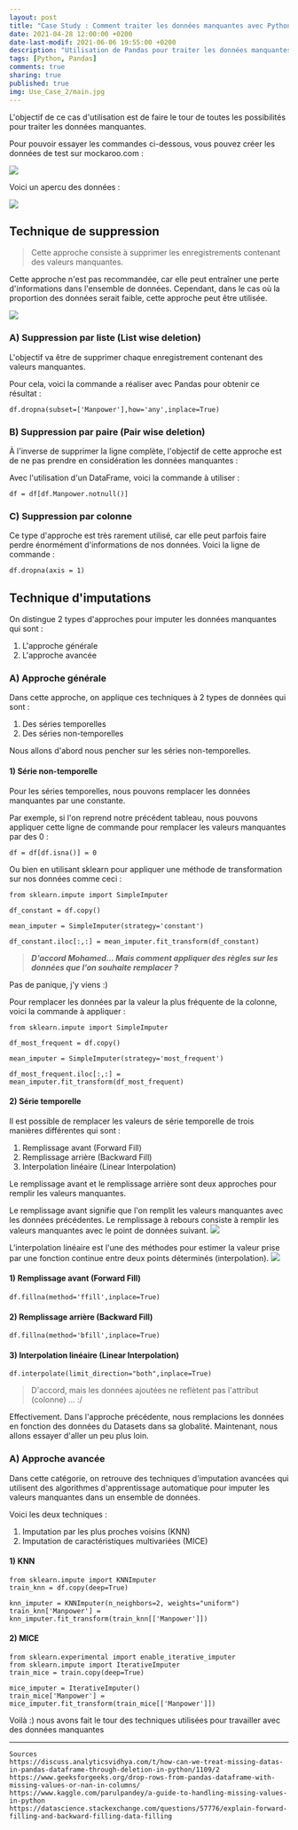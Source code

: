 ```yaml
---
layout: post
title: "Case Study : Comment traiter les données manquantes avec Python"
date: 2021-04-28 12:00:00 +0200
date-last-modif: 2021-06-06 19:55:00 +0200
description: "Utilisation de Pandas pour traiter les données manquantes"
tags: [Python, Pandas]
comments: true
sharing: true
published: true
img: Use_Case_2/main.jpg
---
```



L'objectif de ce cas d'utilisation est de faire le tour de toutes les possibilités pour traiter les données manquantes.

Pour pouvoir essayer les commandes ci-dessous, vous pouvez créer les données de test sur mockaroo.com :

![](..\assets\img\Use_Case_3\MOCK.PNG)

Voici un apercu des données :

![](..\assets\img\Use_Case_3\MOCK_PREVIEW.PNG)

## Technique de suppression

> Cette approche consiste à supprimer les enregistrements contenant des valeurs manquantes.

Cette approche n'est pas recommandée, car elle peut entraîner une perte d'informations dans l'ensemble de données. Cependant, dans le cas où la proportion des données serait faible, cette approche peut être utilisée.

![](https://discourse-cloud-file-uploads.s3.dualstack.us-west-2.amazonaws.com/business6/uploads/analyticsvidhya/original/1X/8681016024c01025b6244f19c7be720e4ae76040.png)



### A) Suppression par liste (List wise deletion)
L'objectif va être de supprimer chaque enregistrement contenant des valeurs manquantes.

Pour cela, voici la commande a réaliser avec Pandas pour obtenir ce résultat :
```
df.dropna(subset=['Manpower'],how='any',inplace=True)
```


### B) Suppression par paire (Pair wise deletion)

À l'inverse de supprimer la ligne complète, l'objectif de cette approche est de ne pas prendre en considération les données manquantes :


Avec l'utilisation d'un DataFrame, voici la commande à utiliser :
```
df = df[df.Manpower.notnull()]
```
### C) Suppression par colonne

Ce type d'approche est très rarement utilisé, car elle peut parfois faire perdre énormément d'informations de nos données. Voici la ligne de commande :
```
df.dropna(axis = 1)
```

## Technique d'imputations


On distingue 2 types d'approches pour imputer les données manquantes qui sont :
1) L'approche générale
2) L'approche avancée


### A) Approche générale


Dans cette approche, on applique ces techniques à 2 types de données qui sont :
1) Des séries temporelles
2) Des séries non-temporelles

Nous allons d'abord nous pencher sur les séries non-temporelles.

#### 1) Série non-temporelle

Pour les séries temporelles, nous pouvons remplacer les données manquantes par une constante.

Par exemple, si l'on reprend notre précédent tableau, nous pouvons appliquer cette ligne de commande pour remplacer les valeurs manquantes par des 0 :
```
df = df[df.isna()] = 0
```

Ou bien en utilisant sklearn pour appliquer une méthode de transformation sur nos données comme ceci :
```
from sklearn.impute import SimpleImputer

df_constant = df.copy()

mean_imputer = SimpleImputer(strategy='constant')

df_constant.iloc[:,:] = mean_imputer.fit_transform(df_constant)
```

> ***D'accord Mohamed... Mais comment appliquer des règles sur les données que l'on souhaite remplacer ?***

Pas de panique, j'y viens :)

Pour remplacer les données par la valeur la plus fréquente de la colonne, voici la commande à appliquer :
```
from sklearn.impute import SimpleImputer

df_most_frequent = df.copy()

mean_imputer = SimpleImputer(strategy='most_frequent')

df_most_frequent.iloc[:,:] = mean_imputer.fit_transform(df_most_frequent)
```

#### 2) Série temporelle

Il est possible de remplacer les valeurs de série temporelle de trois manières différentes qui sont :
1) Remplissage avant (Forward Fill)
2) Remplissage arrière (Backward Fill)
3) Interpolation linéaire (Linear Interpolation)


Le remplissage avant et le remplissage arrière sont deux approches pour remplir les valeurs manquantes.

Le remplissage avant signifie que l'on remplit les valeurs manquantes avec les données précédentes. Le remplissage à rebours consiste à remplir les valeurs manquantes avec le point de données suivant.
![](https://maelfabien.github.io/assets/images/ts2_11.jpg)

L’interpolation linéaire est l'une des méthodes pour estimer la valeur prise par une fonction continue entre deux points déterminés (interpolation).
![](https://upload.wikimedia.org/wikipedia/commons/thumb/6/67/Interpolation_example_linear.svg/1024px-Interpolation_example_linear.svg.png)

#### 1) Remplissage avant (Forward Fill)
```
df.fillna(method='ffill',inplace=True)
```
#### 2) Remplissage arrière (Backward Fill)

```
df.fillna(method='bfill',inplace=True)
```
#### 3) Interpolation linéaire (Linear Interpolation)
```
df.interpolate(limit_direction="both",inplace=True)
```

> D'accord, mais les données ajoutées ne reflètent pas l'attribut (colonne) ... :/

Effectivement. Dans l'approche précédente, nous remplacions les données en fonction des données du Datasets dans sa globalité. Maintenant, nous allons essayer d'aller un peu plus loin.

### A) Approche avancée



Dans cette catégorie, on retrouve des techniques d'imputation avancées qui utilisent des algorithmes d'apprentissage automatique pour imputer les valeurs manquantes dans un ensemble de données.

Voici les deux techniques :
1) Imputation par les plus proches voisins (KNN)
2) Imputation de caractéristiques multivariées (MICE)

#### 1) KNN
```
from sklearn.impute import KNNImputer
train_knn = df.copy(deep=True)

knn_imputer = KNNImputer(n_neighbors=2, weights="uniform")
train_knn['Manpower'] = knn_imputer.fit_transform(train_knn[['Manpower']])
```

#### 2) MICE
```
from sklearn.experimental import enable_iterative_imputer
from sklearn.impute import IterativeImputer
train_mice = train.copy(deep=True)

mice_imputer = IterativeImputer()
train_mice['Manpower'] = mice_imputer.fit_transform(train_mice[['Manpower']])
```


Voilà :) nous avons fait le tour des techniques utilisées pour travailler avec des données manquantes

---

```
Sources
https://discuss.analyticsvidhya.com/t/how-can-we-treat-missing-datas-in-pandas-dataframe-through-deletion-in-python/1109/2
https://www.geeksforgeeks.org/drop-rows-from-pandas-dataframe-with-missing-values-or-nan-in-columns/
https://www.kaggle.com/parulpandey/a-guide-to-handling-missing-values-in-python
https://datascience.stackexchange.com/questions/57776/explain-forward-filling-and-backward-filling-data-filling
```